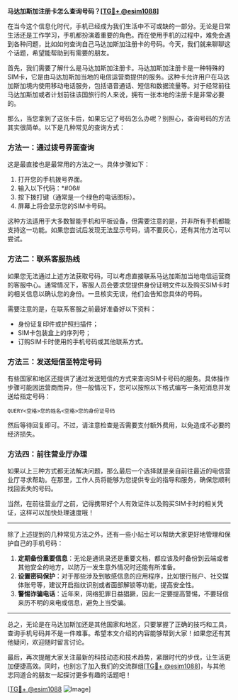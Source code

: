 **马达加斯加注册卡怎么查询号码？[[TG💪+ @esim1088](https://t.me/s/esim1088)]**

在当今这个信息化时代，手机已经成为我们生活中不可或缺的一部分。无论是日常生活还是工作学习，手机都扮演着重要的角色。而在使用手机的过程中，难免会遇到各种问题，比如如何查询自己马达加斯加注册卡的号码。今天，我们就来聊聊这个话题，希望能帮助到有需要的朋友。

首先，我们需要了解什么是马达加斯加注册卡。马达加斯加注册卡是一种特殊的SIM卡，它是由马达加斯加当地的电信运营商提供的服务。这种卡允许用户在马达加斯加境内使用移动电话服务，包括语音通话、短信和数据流量等。对于经常前往马达加斯加或者计划前往该国旅行的人来说，拥有一张本地的注册卡是非常必要的。

那么，当您拿到了这张卡后，如果忘记了号码怎么办呢？别担心，查询号码的方法其实很简单。以下是几种常见的查询方式：

### 方法一：通过拨号界面查询

这是最直接也是最常用的方法之一。具体步骤如下：

1. 打开您的手机拨号界面。
2. 输入以下代码：*#06#
3. 按下拨打键（通常是一个绿色的电话图标）。
4. 屏幕上将会显示您的SIM卡号码。

这种方法适用于大多数智能手机和平板设备，但需要注意的是，并非所有手机都能支持这一功能。如果您尝试后发现无法显示号码，请不要灰心，还有其他方法可以尝试。

### 方法二：联系客服热线

如果您无法通过上述方法获取号码，可以考虑直接联系马达加斯加当地电信运营商的客服中心。通常情况下，客服人员会要求您提供身份证明文件以及购买SIM卡时的相关信息以确认您的身份。一旦核实无误，他们会告知您具体的号码。

需要注意的是，在联系客服之前最好准备好以下资料：
- 身份证复印件或护照扫描件；
- SIM卡包装盒上的序列号；
- 订购SIM卡时使用的手机号码或其他联系方式。

### 方法三：发送短信至特定号码

有些国家和地区还提供了通过发送短信的方式来查询SIM卡号码的服务。具体操作步骤可能因运营商而异，但一般情况下，您可以按照以下格式编写一条短消息并发送给指定号码：

```
QUERY<空格>您的姓名<空格>您的身份证号码
```

然后等待回复即可。不过，请注意检查是否需要支付额外费用，以免造成不必要的经济损失。

### 方法四：前往营业厅办理

如果以上三种方式都无法解决问题，那么最后一个选择就是亲自前往最近的电信营业厅寻求帮助。在那里，工作人员将能够为您提供专业的指导和服务，确保您顺利找回丢失的号码。

当然，在前往营业厅之前，记得携带好个人有效证件以及购买SIM卡时的相关凭证，这样可以加快处理速度哦！

---

除了上述提到的几种常见方法之外，还有一些小贴士可以帮助大家更好地管理和保护自己的手机号码：

1. **定期备份重要信息**：无论是通讯录还是重要文档，都应该及时备份到云端或者其他安全的地方，以防万一发生意外情况时还能有所准备。
2. **设置密码保护**：对于那些涉及到敏感信息的应用程序，比如银行账户、社交媒体账号等，建议开启指纹识别或者面部解锁等功能，提高安全性。
3. **警惕诈骗电话**：近年来，网络犯罪日益猖獗，因此一定要提高警惕，不要轻信来历不明的来电或信息，避免上当受骗。

---

总之，无论是在马达加斯加还是其他国家和地区，只要掌握了正确的技巧和工具，查询手机号码并不是一件难事。希望本文介绍的内容能够帮到大家！如果您还有其他疑问，欢迎随时留言讨论。

最后，再次提醒大家关注最新的科技动态和技术趋势，紧跟时代的步伐，让生活更加便捷高效。同时，也别忘了加入我们的交流群组[[TG💪+ @esim1088](https://t.me/s/esim1088)]，与其他志同道合的朋友一起探讨更多有趣的话题吧！

[[TG💪+ @esim1088](https://t.me/s/esim1088) ![Image](https://i.postimg.cc/4NQfJmqS/Snipaste-2025-05-13-00-14-12.png)]